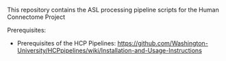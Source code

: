 This repository contains the ASL processing pipeline scripts for the
Human Connectome Project

Prerequisites:
- Prerequisites of the HCP Pipelines: https://github.com/Washington-University/HCPpipelines/wiki/Installation-and-Usage-Instructions


